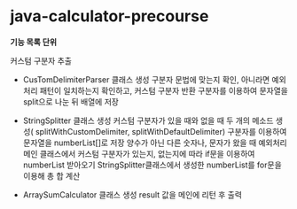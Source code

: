 # java-calculator-precourse


**기능 목록 단위**

커스텀 구분자 추출

- CusTomDelimiterParser 클래스 생성
  구분자 문법에 맞는지 확인, 아니라면 예외처리
  패턴이 일치하는지 확인하고, 커스텀 구분자 반환
  구분자를 이용하여 문자열을 split으로 나눈 뒤 배열에 저장

- StringSplitter 클래스 생성
  커스텀 구분자가 있을 때와 없을 때 두 개의 메소드 생성( splitWithCustomDelimiter, splitWithDefaultDelimiter)
  구분자를 이용하여 문자열을 numberList[]로 저장
  양수가 아닌 다른 숫자나, 문자가 왔을 때 예외처리
  메인 클래스에서 커스텀 구분자가 있는지, 없는지에 따라 if문을 이용하여 numberList 받아오기
  StringSplitter클래스에서 생성한 numberList를 for문을 이용해 총 합 계산

- ArraySumCalculator 클래스 생성
  result 값을 메인에 리턴 후 출력
